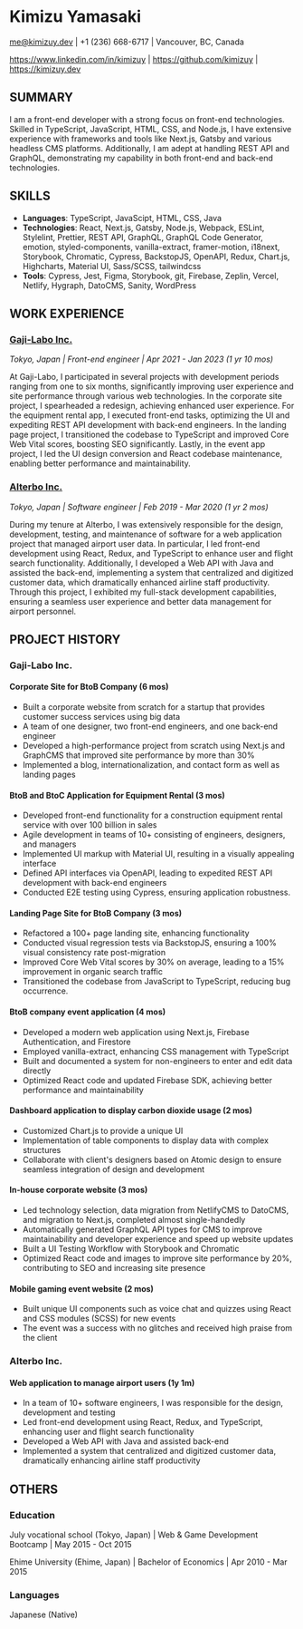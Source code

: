# Kimizu Yamasaki

me@kimizuy.dev | +1 (236) 668-6717 | Vancouver, BC, Canada

https://www.linkedin.com/in/kimizuy | https://github.com/kimizuy | https://kimizuy.dev

## SUMMARY

I am a front-end developer with a strong focus on front-end technologies. Skilled in TypeScript, JavaScript, HTML, CSS, and Node.js, I have extensive experience with frameworks and tools like Next.js, Gatsby and various headless CMS platforms. Additionally, I am adept at handling REST API and GraphQL, demonstrating my capability in both front-end and back-end technologies.

## SKILLS

- **Languages**: TypeScript, JavaScipt, HTML, CSS, Java
- **Technologies**: React, Next.js, Gatsby, Node.js, Webpack, ESLint, Stylelint, Prettier, REST API, GraphQL, GraphQL Code Generator, emotion, styled-components, vanilla-extract, framer-motion, i18next, Storybook, Chromatic, Cypress, BackstopJS, OpenAPI, Redux, Chart.js, Highcharts, Material UI, Sass/SCSS, tailwindcss
- **Tools**: Cypress, Jest, Figma, Storybook, git, Firebase, Zeplin, Vercel, Netlify, Hygraph, DatoCMS, Sanity, WordPress

## WORK EXPERIENCE

### [Gaji-Labo Inc.](https://www.gaji.jp)

*Tokyo, Japan | Front-end engineer | Apr 2021 - Jan 2023 (1 yr 10 mos)*

At Gaji-Labo, I participated in several projects with development periods ranging from one to six months, significantly improving user experience and site performance through various web technologies. In the corporate site project, I spearheaded a redesign, achieving enhanced user experience. For the equipment rental app, I executed front-end tasks, optimizing the UI and expediting REST API development with back-end engineers. In the landing page project, I transitioned the codebase to TypeScript and improved Core Web Vital scores, boosting SEO significantly. Lastly, in the event app project, I led the UI design conversion and React codebase maintenance, enabling better performance and maintainability.

### [Alterbo Inc.](https://alterbo.jp)

*Tokyo, Japan | Software engineer | Feb 2019 - Mar 2020 (1 yr 2 mos)*

During my tenure at Alterbo, I was extensively responsible for the design, development, testing, and maintenance of software for a web application project that managed airport user data. In particular, I led front-end development using React, Redux, and TypeScript to enhance user and flight search functionality. Additionally, I developed a Web API with Java and assisted the back-end, implementing a system that centralized and digitized customer data, which dramatically enhanced airline staff productivity. Through this project, I exhibited my full-stack development capabilities, ensuring a seamless user experience and better data management for airport personnel.

## PROJECT HISTORY

### Gaji-Labo Inc.

#### Corporate Site for BtoB Company (6 mos)

- Built a corporate website from scratch for a startup that provides customer success services using big data
- A team of one designer, two front-end engineers, and one back-end engineer
- Developed a high-performance project from scratch using Next.js and GraphCMS that improved site performance by more than 30%
- Implemented a blog, internationalization, and contact form as well as landing pages

#### BtoB and BtoC Application for Equipment Rental (3 mos)

- Developed front-end functionality for a construction equipment rental service with over 100 billion in sales
- Agile development in teams of 10+ consisting of engineers, designers, and managers
- Implemented UI markup with Material UI, resulting in a visually appealing interface
- Defined API interfaces via OpenAPI, leading to expedited REST API development with back-end engineers
- Conducted E2E testing using Cypress, ensuring application robustness.

#### Landing Page Site for BtoB Company (3 mos)

- Refactored a 100+ page landing site, enhancing functionality
- Conducted visual regression tests via BackstopJS, ensuring a 100% visual consistency rate post-migration
- Improved Core Web Vital scores by 30% on average, leading to a 15% improvement in organic search traffic
- Transitioned the codebase from JavaScript to TypeScript, reducing bug occurrence.

#### BtoB company event application (4 mos)

- Developed a modern web application using Next.js, Firebase Authentication, and Firestore
- Employed vanilla-extract, enhancing CSS management with TypeScript
- Built and documented a system for non-engineers to enter and edit data directly
- Optimized React code and updated Firebase SDK, achieving better performance and maintainability

#### Dashboard application to display carbon dioxide usage (2 mos)

- Customized Chart.js to provide a unique UI
- Implementation of table components to display data with complex structures
- Collaborate with client's designers based on Atomic design to ensure seamless integration of design and development

#### In-house corporate website (3 mos)

- Led technology selection, data migration from NetlifyCMS to DatoCMS, and migration to Next.js, completed almost single-handedly
- Automatically generated GraphQL API types for CMS to improve maintainability and developer experience and speed up website updates
- Built a UI Testing Workflow with Storybook and Chromatic
- Optimized React code and images to improve site performance by 20%, contributing to SEO and increasing site presence

#### Mobile gaming event website (2 mos)

- Built unique UI components such as voice chat and quizzes using React and CSS modules (SCSS) for new events
- The event was a success with no glitches and received high praise from the client

### Alterbo Inc.

#### Web application to manage airport users (1y 1m)

- In a team of 10+ software engineers, I was responsible for the design, development and testing
- Led front-end development using React, Redux, and TypeScript, enhancing user and flight search functionality
- Developed a Web API with Java and assisted back-end
- Implemented a system that centralized and digitized customer data, dramatically enhancing airline staff productivity

## OTHERS

### Education

July vocational school (Tokyo, Japan) | Web & Game Development Bootcamp | May 2015 - Oct 2015

Ehime University (Ehime, Japan) | Bachelor of Economics | Apr 2010 - Mar 2015

### Languages

Japanese (Native)
